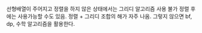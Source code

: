 선형배열이 주어지고 정렬을 하지 않은 상태에서는 
그리디 알고리즘 사용 불가
정렬 후에는 사용가능할 수도 있음.
정렬 + 그리디 조합의 해가 자주 나옴.
그렇지 않으면 bf, dp, 수학 알고리즘을 활용한다.